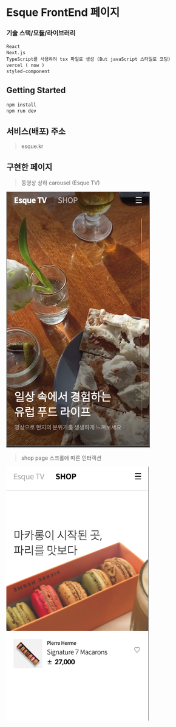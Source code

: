 # Esque FrontEnd 페이지

### 기술 스택/모듈/라이브러리

```
React
Next.js
TypeScript를 사용하려 tsx 파일로 생성 (But javaScript 스타일로 코딩)
vercel ( now )
styled-component
```

## Getting Started

```
npm install
npm run dev
```

## 서비스(배포) 주소

> esque.kr

## 구현한 페이지

> 동영상 상하 carousel (Esque TV)

![landing-page](./readme-images/landing-page.png)

> shop page 스크롤에 따른 인터렉션

![shop-page](./readme-images/shop-page.png)
